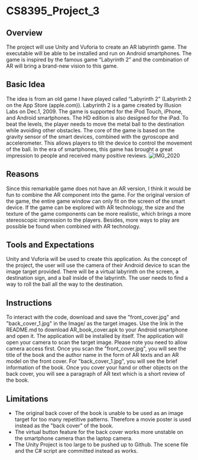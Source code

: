 # CS8395_Project_3
## Overview
The project will use Unity and Vuforia to create an AR labyrinth game. The executable will be able to be installed and run on Android smartphones. The game is inspired by the famous game “Labyrinth 2” and the combination of AR will bring a brand-new vision to this game. 

## Basic Idea
The idea is from an old game I have played called “Labyrinth 2” (Labyrinth 2 on the App Store (apple.com)). Labyrinth 2 is a game created by Illusion Labs on Dec.1, 2009. The game is supported for the iPod Touch, iPhone, and Android smartphones. The HD edition is also designed for the iPad. To beat the levels, the player needs to move the metal ball to the destination while avoiding other obstacles. The core of the game is based on the gravity sensor of the smart devices, combined with the gyroscope and accelerometer. This allows players to tilt the device to control the movement of the ball. In the era of smartphones, this game has brought a great impression to people and received many positive reviews.
![IMG_2020](https://user-images.githubusercontent.com/72234409/160718461-707c5a0e-4ea1-4e7c-bcb5-44ce36c66bd1.jpg)

## Reasons
Since this remarkable game does not have an AR version, I think it would be fun to combine the AR component into the game. For the original version of the game, the entire game window can only fit on the screen of the smart device. If the game can be explored with AR technology, the size and the texture of the game components can be more realistic, which brings a more stereoscopic impression to the players. Besides, more ways to play are possible be found when combined with AR technology.

## Tools and Expectations
Unity and Vuforia will be used to create this application. As the concept of the project, the user will use the camera of their Android device to scan the image target provided. There will be a virtual labyrinth on the screen, a destination sign, and a ball inside of the labyrinth. The user needs to find a way to roll the ball all the way to the destination.

## Instructions
To interact with the code, download and save the "front_cover.jpg" and "back_cover_1.jpg" in the Image/ as the target images. Use the link in the README.md to download AR_book_cover.apk to your Android smartphone and open it. The application will be installed by itself. The application will open your camera to scan the target image. Please note you need to allow camera access first. Once you scan the "front_cover.jpg", you will see the title of the book and the author name in the form of AR texts and an AR model on the front cover. For "back_cover_1.jpg", you will see the brief information of the book. Once you cover your hand or other objects on the back cover, you will see a paragraph of AR text which is a short review of the book.

## Limitations
* The original back cover of the book is unable to be used as an image target for too many repetitive patterns. Therefore a movie poster is used instead as the "back cover" of the book.
* The virtual button feature for the back cover works more unstable on the smartphone camera than the laptop camera.
* The Unity Project is too large to be pushed up to Github. The scene file and the C# script are committed instead as works.
